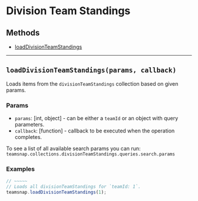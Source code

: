 # Division Team Standings

## Methods

- [loadDivisionTeamStandings](#loadDivisionTeamStandings)


---
<a id="loadDivisionTeamStandings"></a>
## `loadDivisionTeamStandings(params, callback)`
Loads items from the `divisionTeamStandings` collection based on given params.

### Params
* `params`: [int, object] - can be either a `teamId` or an object with query parameters.
* `callback`: [function] - callback to be executed when the operation completes.

To see a list of all available search params you can run:
`teamsnap.collections.divisionTeamStandings.queries.search.params`

### Examples
```javascript
// ~~~~~
// Loads all divisionTeamStandings for `teamId: 1`.
teamsnap.loadDivisionTeamStandings(1);
```
